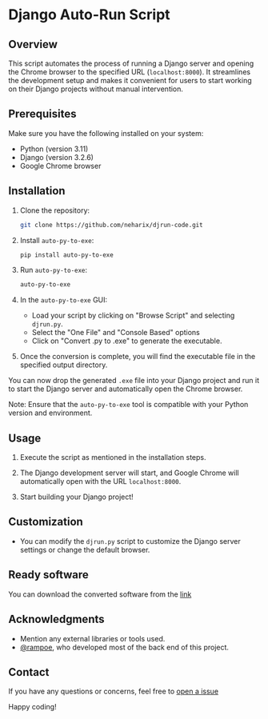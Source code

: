 # Django Auto-Run Script

## Overview

This script automates the process of running a Django server and opening the Chrome browser to the specified URL (`localhost:8000`). It streamlines the development setup and makes it convenient for users to start working on their Django projects without manual intervention.

## Prerequisites

Make sure you have the following installed on your system:

- Python (version 3.11)
- Django (version 3.2.6)
- Google Chrome browser

## Installation

1. Clone the repository:

    ```bash
    git clone https://github.com/neharix/djrun-code.git
    ```

2. Install `auto-py-to-exe`:

    ```bash
    pip install auto-py-to-exe
    ```

3. Run `auto-py-to-exe`:

    ```bash
    auto-py-to-exe
    ```

4. In the `auto-py-to-exe` GUI:

    - Load your script by clicking on "Browse Script" and selecting `djrun.py`.
    - Select the "One File" and "Console Based" options
    - Click on "Convert .py to .exe" to generate the executable.

5. Once the conversion is complete, you will find the executable file in the specified output directory.

You can now drop the generated `.exe` file into your Django project and run it to start the Django server and automatically open the Chrome browser.

Note: Ensure that the `auto-py-to-exe` tool is compatible with your Python version and environment.


## Usage

1. Execute the script as mentioned in the installation steps.

2. The Django development server will start, and Google Chrome will automatically open with the URL `localhost:8000`.

3. Start building your Django project!

## Customization

- You can modify the `djrun.py` script to customize the Django server settings or change the default browser.

## Ready software

You can download the converted software from the [link](https://drive.google.com/file/d/1eZ-4T7PFpi9GoWKN4Yi0BGxKGq_gl2AE/view?usp=sharing)

## Acknowledgments

- Mention any external libraries or tools used.
- [@rampoe](https://github.com/rampoe/), who developed most of the back end of this project.

## Contact

If you have any questions or concerns, feel free to [open a issue](https://github.com/neharix/djrun-code/issues)

Happy coding!
